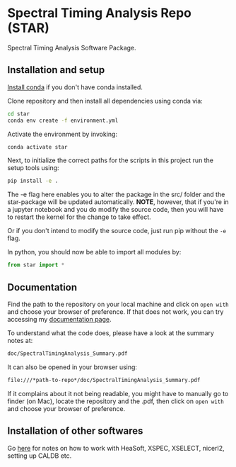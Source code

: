 # Spectral Timing Analysis Repo (STAR)
Spectral Timing Analysis Software Package.

## Installation and setup
[Install conda](https://conda.io/projects/conda/en/latest/user-guide/install/index.html) if you don't have conda installed.

Clone repository and then install all dependencies using conda via:

```bash
cd star
conda env create -f environment.yml
```

Activate the environment by invoking:

```bash
conda activate star
```

Next, to initialize the correct paths for the scripts in this project run the setup tools using:

```bash
pip install -e .
```

The -e flag here enables you to alter the package in the src/ folder and the star-package will be updated automatically. **NOTE**, however, that if you're in a jupyter notebook and you do modify the source code, then you will have to restart the kernel for the change to take effect.

Or if you don't intend to modify the source code, just run pip without the `-e` flag.

In python, you should now be able to import all modules by:

```python
from star import *
```

## Documentation

Find the path to the repository on your local machine and click on `open with` and choose your browser of preference. If that does not work, you can try accessing my [documentation page](https://ludvigdoeser.github.io/stasp/index.html).

To understand what the code does, please have a look at the summary notes at:

```bash
doc/SpectralTimingAnalysis_Summary.pdf
```

It can also be opened in your browser using:

```bash
file:///*path-to-repo*/doc/SpectralTimingAnalysis_Summary.pdf
```

If it complains about it not being readable, you might have to manually go to finder (on Mac), locate the repository and the .pdf, then click on `open with` and choose your browser of preference.

## Installation of other softwares

Go [here](https://github.com/ludvigdoeser/Spectral-Timing-Analysis/tree/main/doc/HEASoft) for notes on how to work with HeaSoft, XSPEC, XSELECT, nicerl2, setting up CALDB etc.
